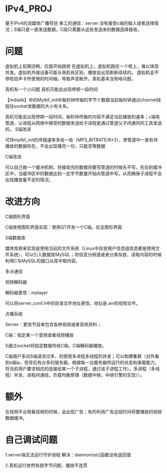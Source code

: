 # IPv4_PROJ
基于IPv4的流媒体广播项目
单工的通信：server 没有接受c端的输入或者选择情况；S端只是一直发送数据，C段只需要从这些发送来的数据选择接收。

# 问题


虚拟机上前期流畅，后面开始跳频
在虚拟机上，虚拟机跑在一个核上，难以体现并发。虚拟机外接设备可能与真机有区别，播放会出现断断续续的。
虚拟机会不停校验声卡所使用的时间轴，导致声音断开，真机基本没有啥问题。



真机有一个小问题
真机可能会出现停顿一段时间

【mdialib】中的Mytbf_init中每秒钟传输的字节个数跟当前每秒钟通过channel线程往socket发数据的大小有关系。

真机可能会出现停顿一段时间，每秒钟传输的内容不满足当前播放的速率；c端有管道，父进程从网络中接受的数据发送给子进程是通过管道父子间通讯的工具发送的。
S端改进

可将mytbf_init的传输速率多给一些（MP3_BITRATE/8*3），使管道中一直有待播放的数据存在，不会出现播完一句，只能空等数据

C端改进

可以自己做一个缓冲机制，将接收完的数据将要写管道的时候先不写，先存到缓冲区中，当缓冲区中的数据达到一定字节数量开始向管道中写。从而确保子进程不会出现播放量不足的情况。


# 改进方向
C端图形界面

C端使用图形界面实现：使用QT开发一个C端，拉去图形界面

S端数据库

媒体库原来实现是使用当前的文件系统（Linux中存放用户信息组信息都是使用文件系统），可以引入数据库MySQL；将信息分频道或者分类存放，读取内容的时候利用C与MySQL的接口从库中取内容。


多点通信

视频解码器

解码器更改：mplayer

可以将server_conf.h中的目录文件地址更改，地址是.avi的视频文件。


点播系统

Server：更改节目单包含各种视频或者音频资料；

C端：指定某一个音频或者视频播放

S通过socket将指定数据传给C端，C端解码器播放。


C端用户多向S端请求过多，则使用多进程多线程的并发；可以构建集群（对外看到s端ip，但背后有众多的服务器，根据每一台服务器所运行的状态和承载能力，将当前用户要求相应的连接给某一个子进程，通过该子进程工作）。多进程（多线程）并发，进程间通信，负载均衡原理（数据中继，中继引擎的实现））。



# 额外
在视频平台观看视频的时候，会出现广告；有的利用广告这段时间将要播放的视频数据缓冲。








# 自己调试问题
1.server端无法运行守护进程
	解决：daemonize()函数没有返回值

2.真机运行依然有跳字节问题，播放不连贯
